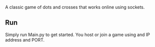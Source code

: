 A classic game of dots and crosses that works online using sockets.

## Run
Simply run Main.py to get started.
You host or join a game using and IP address and PORT. 
